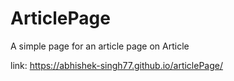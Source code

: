 # ArticlePage
A simple page for an article page on Article <br>

link: https://abhishek-singh77.github.io/articlePage/
